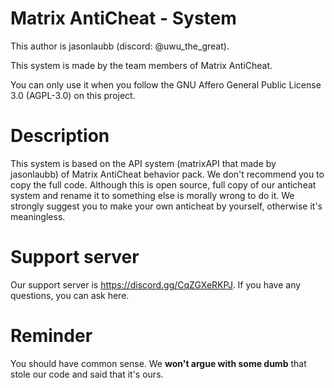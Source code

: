 # Matrix AntiCheat - System

This author is jasonlaubb (discord: @uwu_the_great).

This system is made by the team members of Matrix AntiCheat.

You can only use it when you follow the GNU Affero General Public License 3.0 (AGPL-3.0) on this project.

# Description

This system is based on the API system (matrixAPI that made by jasonlaubb) of Matrix AntiCheat behavior pack. We don't recommend you to copy the full code. Although this is open source, full copy of our anticheat system and rename it to something else is morally wrong to do it. We strongly suggest you to make your own anticheat by yourself, otherwise it's meaningless.

# Support server

Our support server is https://discord.gg/CqZGXeRKPJ. If you have any questions, you can ask here.

# Reminder

You should have common sense. We **won't argue with some dumb** that stole our code and said that it's ours.

